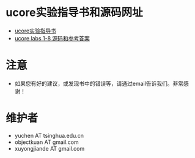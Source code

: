 # ucore实验指导书和源码网址

- [ucore实验指导书](http://objectkuan.gitbooks.io/ucore-docs/)
- [ucore labs 1-8 源码和参考答案 ](https://github.com/chyyuu/mooc_os_lab)

# 注意
- 如果您有好的建议，或发现书中的错误等，请通过email告诉我们。非常感谢！

# 维护者
- yuchen AT tsinghua.edu.cn
- objectkuan AT gmail.com
- xuyongjiande AT gmail.com